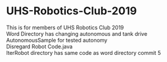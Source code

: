 # UHS-Robotics-Club-2019
This is for members of UHS Robotics Club 2019<br>
Word Directory has changing autonomous and tank drive<br>
AutonomousSample for tested autonomy<br>
Disregard Robot Code.java<br>
IterRobot directory has same code as word directory commit 5

